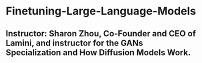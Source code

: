 # Finetuning-Large-Language-Models

## Instructor: Sharon Zhou, Co-Founder and CEO of Lamini, and instructor for the GANs Specialization and How Diffusion Models Work. 

